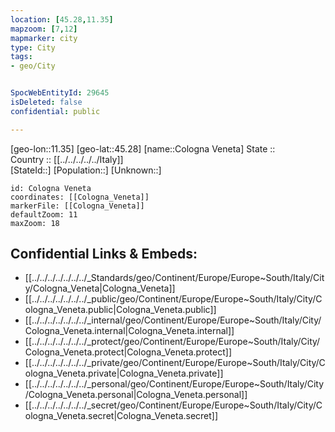 ```yaml
---
location: [45.28,11.35] 
mapzoom: [7,12] 
mapmarker: city 
type: City
tags:
- geo/City


SpocWebEntityId: 29645
isDeleted: false
confidential: public

---
```

[geo-lon::11.35] 
[geo-lat::45.28] 
[name::Cologna Veneta] 
State ::  
Country :: [[../../../../../Italy]]  
[StateId::] 
[Population::] 
[Unknown::] 


```leaflet
id: Cologna Veneta
coordinates: [[Cologna_Veneta]] 
markerFile: [[Cologna_Veneta]] 
defaultZoom: 11 
maxZoom: 18
```


## Confidential Links & Embeds: 
- [[../../../../../../../_Standards/geo/Continent/Europe/Europe~South/Italy/City/Cologna_Veneta|Cologna_Veneta]] 
- [[../../../../../../../_public/geo/Continent/Europe/Europe~South/Italy/City/Cologna_Veneta.public|Cologna_Veneta.public]] 
- [[../../../../../../../_internal/geo/Continent/Europe/Europe~South/Italy/City/Cologna_Veneta.internal|Cologna_Veneta.internal]] 
- [[../../../../../../../_protect/geo/Continent/Europe/Europe~South/Italy/City/Cologna_Veneta.protect|Cologna_Veneta.protect]] 
- [[../../../../../../../_private/geo/Continent/Europe/Europe~South/Italy/City/Cologna_Veneta.private|Cologna_Veneta.private]] 
- [[../../../../../../../_personal/geo/Continent/Europe/Europe~South/Italy/City/Cologna_Veneta.personal|Cologna_Veneta.personal]] 
- [[../../../../../../../_secret/geo/Continent/Europe/Europe~South/Italy/City/Cologna_Veneta.secret|Cologna_Veneta.secret]] 
